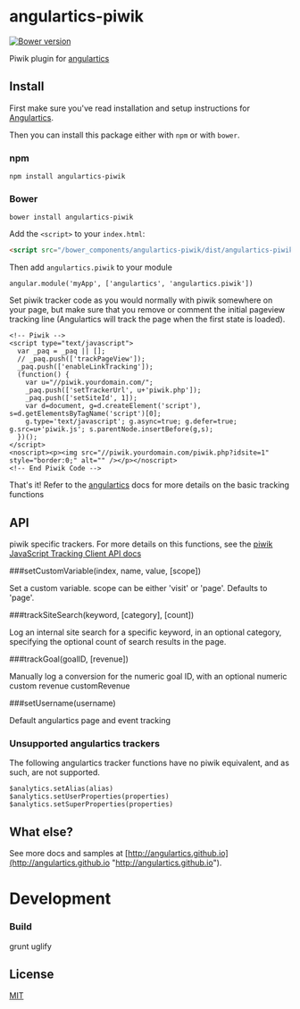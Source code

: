 # angulartics-piwik

[![Bower version](https://badge.fury.io/bo/angulartics-piwik.svg)](https://badge.fury.io/bo/angulartics-piwik)

Piwik plugin for [angulartics](http://angulartics.github.io)

## Install

First make sure you've read installation and setup instructions for [Angulartics](https://github.com/angulartics/angulartics#install).

Then you can install this package either with `npm` or with `bower`.

### npm

```shell
npm install angulartics-piwik
```

### Bower

```shell
bower install angulartics-piwik
```
Add the `<script>` to your `index.html`:

```html
<script src="/bower_components/angulartics-piwik/dist/angulartics-piwik.min.js"></script>
```

Then add `angulartics.piwik` to your module

    angular.module('myApp', ['angulartics', 'angulartics.piwik'])

Set piwik tracker code as you would normally with piwik somewhere on your page, but make
sure that you remove or comment the initial pageview tracking line (Angulartics will track the page when the first state is loaded).

    <!-- Piwik -->
    <script type="text/javascript">
      var _paq = _paq || [];
      // _paq.push(['trackPageView']);
      _paq.push(['enableLinkTracking']);
      (function() {
        var u="//piwik.yourdomain.com/";
        _paq.push(['setTrackerUrl', u+'piwik.php']);
        _paq.push(['setSiteId', 1]);
        var d=document, g=d.createElement('script'), s=d.getElementsByTagName('script')[0];
        g.type='text/javascript'; g.async=true; g.defer=true; g.src=u+'piwik.js'; s.parentNode.insertBefore(g,s);
      })();
    </script>
    <noscript><p><img src="//piwik.yourdomain.com/piwik.php?idsite=1" style="border:0;" alt="" /></p></noscript>
    <!-- End Piwik Code -->

That's it! Refer to the [angulartics](http://angulartics.github.io) docs for more details on the basic tracking functions

## API

piwik specific trackers. For more details on this functions, see the [piwik JavaScript Tracking Client API docs](http://developer.piwik.org/api-reference/tracking-javascript)

###setCustomVariable(index, name, value, [scope])

Set a custom variable. scope can be either 'visit' or 'page'. Defaults to 'page'.


###trackSiteSearch(keyword, [category], [count])

Log an internal site search for a specific keyword, in an optional category, specifying the optional count of search results in the page.


###trackGoal(goalID, [revenue])

Manually log a conversion for the numeric goal ID, with an optional numeric custom revenue customRevenue


###setUsername(username)

Default angulartics page and event tracking

### Unsupported angulartics trackers

The following angulartics tracker functions have no piwik equivalent, and as such, are not supported.

    $analytics.setAlias(alias)
    $analytics.setUserProperties(properties)
    $analytics.setSuperProperties(properties)

## What else?

See more docs and samples at [http://angulartics.github.io](http://angulartics.github.io "http://angulartics.github.io").

# Development

### Build
grunt uglify

## License

[MIT](LICENSE)

